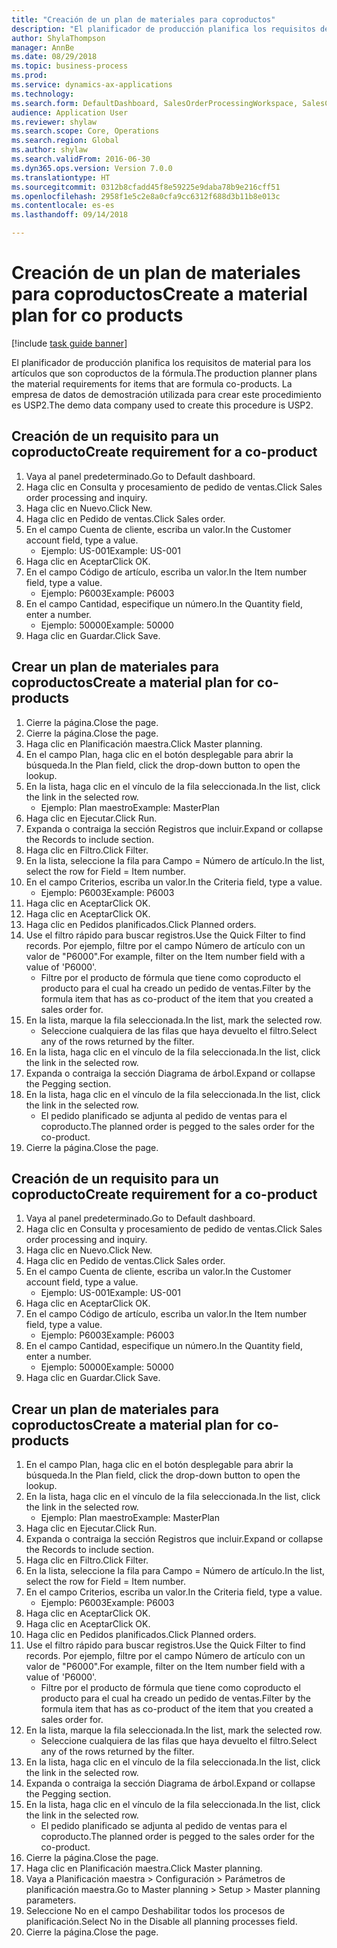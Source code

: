 ```yaml
--- 
title: "Creación de un plan de materiales para coproductos"
description: "El planificador de producción planifica los requisitos de material para los artículos que son coproductos de la fórmula."
author: ShylaThompson
manager: AnnBe
ms.date: 08/29/2018
ms.topic: business-process
ms.prod: 
ms.service: dynamics-ax-applications
ms.technology: 
ms.search.form: DefaultDashboard, SalesOrderProcessingWorkspace, SalesCreateOrder, SalesTable, ReqCreatePlanWorkspace, ReqTransPlanCard, SysQueryForm, ReqTransPo
audience: Application User
ms.reviewer: shylaw
ms.search.scope: Core, Operations
ms.search.region: Global
ms.author: shylaw
ms.search.validFrom: 2016-06-30
ms.dyn365.ops.version: Version 7.0.0
ms.translationtype: HT
ms.sourcegitcommit: 0312b8cfadd45f8e59225e9daba78b9e216cff51
ms.openlocfilehash: 2958f1e5c2e8a0cfa9cc6312f688d3b11b8e013c
ms.contentlocale: es-es
ms.lasthandoff: 09/14/2018

---
```

# <a name="create-a-material-plan-for-co-products"></a><span data-ttu-id="4e550-103">Creación de un plan de materiales para coproductos</span><span class="sxs-lookup"><span data-stu-id="4e550-103">Create a material plan for co products</span></span>

[!include [task guide banner](../../includes/task-guide-banner.md)]

<span data-ttu-id="4e550-104">El planificador de producción planifica los requisitos de material para los artículos que son coproductos de la fórmula.</span><span class="sxs-lookup"><span data-stu-id="4e550-104">The production planner plans the material requirements for items that are formula co-products.</span></span> <span data-ttu-id="4e550-105">La empresa de datos de demostración utilizada para crear este procedimiento es USP2.</span><span class="sxs-lookup"><span data-stu-id="4e550-105">The demo data company used to create this procedure is USP2.</span></span>


## <a name="create-requirement-for-a-co-product"></a><span data-ttu-id="4e550-106">Creación de un requisito para un coproducto</span><span class="sxs-lookup"><span data-stu-id="4e550-106">Create requirement for a co-product</span></span>
1. <span data-ttu-id="4e550-107">Vaya al panel predeterminado.</span><span class="sxs-lookup"><span data-stu-id="4e550-107">Go to Default dashboard.</span></span>
2. <span data-ttu-id="4e550-108">Haga clic en Consulta y procesamiento de pedido de ventas.</span><span class="sxs-lookup"><span data-stu-id="4e550-108">Click Sales order processing and inquiry.</span></span>
3. <span data-ttu-id="4e550-109">Haga clic en Nuevo.</span><span class="sxs-lookup"><span data-stu-id="4e550-109">Click New.</span></span>
4. <span data-ttu-id="4e550-110">Haga clic en Pedido de ventas.</span><span class="sxs-lookup"><span data-stu-id="4e550-110">Click Sales order.</span></span>
5. <span data-ttu-id="4e550-111">En el campo Cuenta de cliente, escriba un valor.</span><span class="sxs-lookup"><span data-stu-id="4e550-111">In the Customer account field, type a value.</span></span>
    * <span data-ttu-id="4e550-112">Ejemplo: US-001</span><span class="sxs-lookup"><span data-stu-id="4e550-112">Example: US-001</span></span>  
6. <span data-ttu-id="4e550-113">Haga clic en Aceptar</span><span class="sxs-lookup"><span data-stu-id="4e550-113">Click OK.</span></span>
7. <span data-ttu-id="4e550-114">En el campo Código de artículo, escriba un valor.</span><span class="sxs-lookup"><span data-stu-id="4e550-114">In the Item number field, type a value.</span></span>
    * <span data-ttu-id="4e550-115">Ejemplo: P6003</span><span class="sxs-lookup"><span data-stu-id="4e550-115">Example: P6003</span></span>  
8. <span data-ttu-id="4e550-116">En el campo Cantidad, especifique un número.</span><span class="sxs-lookup"><span data-stu-id="4e550-116">In the Quantity field, enter a number.</span></span>
    * <span data-ttu-id="4e550-117">Ejemplo: 50000</span><span class="sxs-lookup"><span data-stu-id="4e550-117">Example: 50000</span></span>  
9. <span data-ttu-id="4e550-118">Haga clic en Guardar.</span><span class="sxs-lookup"><span data-stu-id="4e550-118">Click Save.</span></span>

## <a name="create-a-material-plan-for-co-products"></a><span data-ttu-id="4e550-119">Crear un plan de materiales para coproductos</span><span class="sxs-lookup"><span data-stu-id="4e550-119">Create a material plan for co-products</span></span>
1. <span data-ttu-id="4e550-120">Cierre la página.</span><span class="sxs-lookup"><span data-stu-id="4e550-120">Close the page.</span></span>
2. <span data-ttu-id="4e550-121">Cierre la página.</span><span class="sxs-lookup"><span data-stu-id="4e550-121">Close the page.</span></span>
3. <span data-ttu-id="4e550-122">Haga clic en Planificación maestra.</span><span class="sxs-lookup"><span data-stu-id="4e550-122">Click Master planning.</span></span>
4. <span data-ttu-id="4e550-123">En el campo Plan, haga clic en el botón desplegable para abrir la búsqueda.</span><span class="sxs-lookup"><span data-stu-id="4e550-123">In the Plan field, click the drop-down button to open the lookup.</span></span>
5. <span data-ttu-id="4e550-124">En la lista, haga clic en el vínculo de la fila seleccionada.</span><span class="sxs-lookup"><span data-stu-id="4e550-124">In the list, click the link in the selected row.</span></span>
    * <span data-ttu-id="4e550-125">Ejemplo: Plan maestro</span><span class="sxs-lookup"><span data-stu-id="4e550-125">Example: MasterPlan</span></span>  
6. <span data-ttu-id="4e550-126">Haga clic en Ejecutar.</span><span class="sxs-lookup"><span data-stu-id="4e550-126">Click Run.</span></span>
7. <span data-ttu-id="4e550-127">Expanda o contraiga la sección Registros que incluir.</span><span class="sxs-lookup"><span data-stu-id="4e550-127">Expand or collapse the Records to include section.</span></span>
8. <span data-ttu-id="4e550-128">Haga clic en Filtro.</span><span class="sxs-lookup"><span data-stu-id="4e550-128">Click Filter.</span></span>
9. <span data-ttu-id="4e550-129">En la lista, seleccione la fila para Campo = Número de artículo.</span><span class="sxs-lookup"><span data-stu-id="4e550-129">In the list, select the row for Field = Item number.</span></span>
10. <span data-ttu-id="4e550-130">En el campo Criterios, escriba un valor.</span><span class="sxs-lookup"><span data-stu-id="4e550-130">In the Criteria field, type a value.</span></span>
    * <span data-ttu-id="4e550-131">Ejemplo: P6003</span><span class="sxs-lookup"><span data-stu-id="4e550-131">Example: P6003</span></span>  
11. <span data-ttu-id="4e550-132">Haga clic en Aceptar</span><span class="sxs-lookup"><span data-stu-id="4e550-132">Click OK.</span></span>
12. <span data-ttu-id="4e550-133">Haga clic en Aceptar</span><span class="sxs-lookup"><span data-stu-id="4e550-133">Click OK.</span></span>
13. <span data-ttu-id="4e550-134">Haga clic en Pedidos planificados.</span><span class="sxs-lookup"><span data-stu-id="4e550-134">Click Planned orders.</span></span>
14. <span data-ttu-id="4e550-135">Use el filtro rápido para buscar registros.</span><span class="sxs-lookup"><span data-stu-id="4e550-135">Use the Quick Filter to find records.</span></span> <span data-ttu-id="4e550-136">Por ejemplo, filtre por el campo Número de artículo con un valor de "P6000".</span><span class="sxs-lookup"><span data-stu-id="4e550-136">For example, filter on the Item number field with a value of 'P6000'.</span></span>
    * <span data-ttu-id="4e550-137">Filtre por el producto de fórmula que tiene como coproducto el producto para el cual ha creado un pedido de ventas.</span><span class="sxs-lookup"><span data-stu-id="4e550-137">Filter by the formula item that has as co-product of the item that you created a sales order for.</span></span>  
15. <span data-ttu-id="4e550-138">En la lista, marque la fila seleccionada.</span><span class="sxs-lookup"><span data-stu-id="4e550-138">In the list, mark the selected row.</span></span>
    * <span data-ttu-id="4e550-139">Seleccione cualquiera de las filas que haya devuelto el filtro.</span><span class="sxs-lookup"><span data-stu-id="4e550-139">Select any of the rows returned by the filter.</span></span>  
16. <span data-ttu-id="4e550-140">En la lista, haga clic en el vínculo de la fila seleccionada.</span><span class="sxs-lookup"><span data-stu-id="4e550-140">In the list, click the link in the selected row.</span></span>
17. <span data-ttu-id="4e550-141">Expanda o contraiga la sección Diagrama de árbol.</span><span class="sxs-lookup"><span data-stu-id="4e550-141">Expand or collapse the Pegging section.</span></span>
18. <span data-ttu-id="4e550-142">En la lista, haga clic en el vínculo de la fila seleccionada.</span><span class="sxs-lookup"><span data-stu-id="4e550-142">In the list, click the link in the selected row.</span></span>
    * <span data-ttu-id="4e550-143">El pedido planificado se adjunta al pedido de ventas para el coproducto.</span><span class="sxs-lookup"><span data-stu-id="4e550-143">The planned order is pegged to the sales order for the co-product.</span></span>  
19. <span data-ttu-id="4e550-144">Cierre la página.</span><span class="sxs-lookup"><span data-stu-id="4e550-144">Close the page.</span></span>

## <a name="create-requirement-for-a-co-product"></a><span data-ttu-id="4e550-145">Creación de un requisito para un coproducto</span><span class="sxs-lookup"><span data-stu-id="4e550-145">Create requirement for a co-product</span></span>
1. <span data-ttu-id="4e550-146">Vaya al panel predeterminado.</span><span class="sxs-lookup"><span data-stu-id="4e550-146">Go to Default dashboard.</span></span>
2. <span data-ttu-id="4e550-147">Haga clic en Consulta y procesamiento de pedido de ventas.</span><span class="sxs-lookup"><span data-stu-id="4e550-147">Click Sales order processing and inquiry.</span></span>
3. <span data-ttu-id="4e550-148">Haga clic en Nuevo.</span><span class="sxs-lookup"><span data-stu-id="4e550-148">Click New.</span></span>
4. <span data-ttu-id="4e550-149">Haga clic en Pedido de ventas.</span><span class="sxs-lookup"><span data-stu-id="4e550-149">Click Sales order.</span></span>
5. <span data-ttu-id="4e550-150">En el campo Cuenta de cliente, escriba un valor.</span><span class="sxs-lookup"><span data-stu-id="4e550-150">In the Customer account field, type a value.</span></span>
    * <span data-ttu-id="4e550-151">Ejemplo: US-001</span><span class="sxs-lookup"><span data-stu-id="4e550-151">Example: US-001</span></span>  
6. <span data-ttu-id="4e550-152">Haga clic en Aceptar</span><span class="sxs-lookup"><span data-stu-id="4e550-152">Click OK.</span></span>
7. <span data-ttu-id="4e550-153">En el campo Código de artículo, escriba un valor.</span><span class="sxs-lookup"><span data-stu-id="4e550-153">In the Item number field, type a value.</span></span>
    * <span data-ttu-id="4e550-154">Ejemplo: P6003</span><span class="sxs-lookup"><span data-stu-id="4e550-154">Example: P6003</span></span>  
8. <span data-ttu-id="4e550-155">En el campo Cantidad, especifique un número.</span><span class="sxs-lookup"><span data-stu-id="4e550-155">In the Quantity field, enter a number.</span></span>
    * <span data-ttu-id="4e550-156">Ejemplo: 50000</span><span class="sxs-lookup"><span data-stu-id="4e550-156">Example: 50000</span></span>  
9. <span data-ttu-id="4e550-157">Haga clic en Guardar.</span><span class="sxs-lookup"><span data-stu-id="4e550-157">Click Save.</span></span>

## <a name="create-a-material-plan-for-co-products"></a><span data-ttu-id="4e550-158">Crear un plan de materiales para coproductos</span><span class="sxs-lookup"><span data-stu-id="4e550-158">Create a material plan for co-products</span></span>
1. <span data-ttu-id="4e550-159">En el campo Plan, haga clic en el botón desplegable para abrir la búsqueda.</span><span class="sxs-lookup"><span data-stu-id="4e550-159">In the Plan field, click the drop-down button to open the lookup.</span></span>
2. <span data-ttu-id="4e550-160">En la lista, haga clic en el vínculo de la fila seleccionada.</span><span class="sxs-lookup"><span data-stu-id="4e550-160">In the list, click the link in the selected row.</span></span>
    * <span data-ttu-id="4e550-161">Ejemplo: Plan maestro</span><span class="sxs-lookup"><span data-stu-id="4e550-161">Example: MasterPlan</span></span>  
3. <span data-ttu-id="4e550-162">Haga clic en Ejecutar.</span><span class="sxs-lookup"><span data-stu-id="4e550-162">Click Run.</span></span>
4. <span data-ttu-id="4e550-163">Expanda o contraiga la sección Registros que incluir.</span><span class="sxs-lookup"><span data-stu-id="4e550-163">Expand or collapse the Records to include section.</span></span>
5. <span data-ttu-id="4e550-164">Haga clic en Filtro.</span><span class="sxs-lookup"><span data-stu-id="4e550-164">Click Filter.</span></span>
6. <span data-ttu-id="4e550-165">En la lista, seleccione la fila para Campo = Número de artículo.</span><span class="sxs-lookup"><span data-stu-id="4e550-165">In the list, select the row for Field = Item number.</span></span>
7. <span data-ttu-id="4e550-166">En el campo Criterios, escriba un valor.</span><span class="sxs-lookup"><span data-stu-id="4e550-166">In the Criteria field, type a value.</span></span>
    * <span data-ttu-id="4e550-167">Ejemplo: P6003</span><span class="sxs-lookup"><span data-stu-id="4e550-167">Example: P6003</span></span>  
8. <span data-ttu-id="4e550-168">Haga clic en Aceptar</span><span class="sxs-lookup"><span data-stu-id="4e550-168">Click OK.</span></span>
9. <span data-ttu-id="4e550-169">Haga clic en Aceptar</span><span class="sxs-lookup"><span data-stu-id="4e550-169">Click OK.</span></span>
10. <span data-ttu-id="4e550-170">Haga clic en Pedidos planificados.</span><span class="sxs-lookup"><span data-stu-id="4e550-170">Click Planned orders.</span></span>
11. <span data-ttu-id="4e550-171">Use el filtro rápido para buscar registros.</span><span class="sxs-lookup"><span data-stu-id="4e550-171">Use the Quick Filter to find records.</span></span> <span data-ttu-id="4e550-172">Por ejemplo, filtre por el campo Número de artículo con un valor de "P6000".</span><span class="sxs-lookup"><span data-stu-id="4e550-172">For example, filter on the Item number field with a value of 'P6000'.</span></span>
    * <span data-ttu-id="4e550-173">Filtre por el producto de fórmula que tiene como coproducto el producto para el cual ha creado un pedido de ventas.</span><span class="sxs-lookup"><span data-stu-id="4e550-173">Filter by the formula item that has as co-product of the item that you created a sales order for.</span></span>  
12. <span data-ttu-id="4e550-174">En la lista, marque la fila seleccionada.</span><span class="sxs-lookup"><span data-stu-id="4e550-174">In the list, mark the selected row.</span></span>
    * <span data-ttu-id="4e550-175">Seleccione cualquiera de las filas que haya devuelto el filtro.</span><span class="sxs-lookup"><span data-stu-id="4e550-175">Select any of the rows returned by the filter.</span></span>  
13. <span data-ttu-id="4e550-176">En la lista, haga clic en el vínculo de la fila seleccionada.</span><span class="sxs-lookup"><span data-stu-id="4e550-176">In the list, click the link in the selected row.</span></span>
14. <span data-ttu-id="4e550-177">Expanda o contraiga la sección Diagrama de árbol.</span><span class="sxs-lookup"><span data-stu-id="4e550-177">Expand or collapse the Pegging section.</span></span>
15. <span data-ttu-id="4e550-178">En la lista, haga clic en el vínculo de la fila seleccionada.</span><span class="sxs-lookup"><span data-stu-id="4e550-178">In the list, click the link in the selected row.</span></span>
    * <span data-ttu-id="4e550-179">El pedido planificado se adjunta al pedido de ventas para el coproducto.</span><span class="sxs-lookup"><span data-stu-id="4e550-179">The planned order is pegged to the sales order for the co-product.</span></span>  
16. <span data-ttu-id="4e550-180">Cierre la página.</span><span class="sxs-lookup"><span data-stu-id="4e550-180">Close the page.</span></span>
17. <span data-ttu-id="4e550-181">Haga clic en Planificación maestra.</span><span class="sxs-lookup"><span data-stu-id="4e550-181">Click Master planning.</span></span>
18. <span data-ttu-id="4e550-182">Vaya a Planificación maestra > Configuración > Parámetros de planificación maestra.</span><span class="sxs-lookup"><span data-stu-id="4e550-182">Go to Master planning > Setup > Master planning parameters.</span></span>
19. <span data-ttu-id="4e550-183">Seleccione No en el campo Deshabilitar todos los procesos de planificación.</span><span class="sxs-lookup"><span data-stu-id="4e550-183">Select No in the Disable all planning processes field.</span></span>
20. <span data-ttu-id="4e550-184">Cierre la página.</span><span class="sxs-lookup"><span data-stu-id="4e550-184">Close the page.</span></span>


